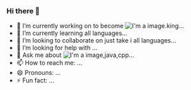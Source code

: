 ### Hi there 👋

<!--
**Ayush-minj/Ayush-minj** is a ✨ _special_ ✨ repository because its `README.md` (this file) appears on your GitHub profile.

Here are some ideas to get you started:-->

- 🔭 I’m currently working on to become ![I'm a image](https://upload.wikimedia.org/wikipedia/commons/thumb/c/c3/Python-logo-notext.svg/1024px-Python-logo-notext.svg.png).king...
- 🌱 I’m currently learning all languages...
- 👯 I’m looking to collaborate on just take i all languages...
- 🤔 I’m looking for help with ...
- 💬 Ask me about ![I'm a image](https://upload.wikimedia.org/wikipedia/commons/thumb/c/c3/Python-logo-notext.svg/1024px-Python-logo-notext.svg.png),java,cpp...
- 📫 How to reach me: ...
- 😄 Pronouns: ...
- ⚡ Fun fact: ...

